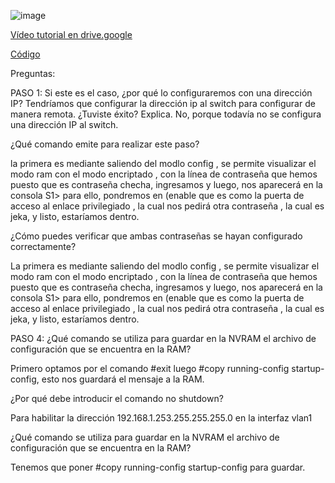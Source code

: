 
![image](https://github.com/Fx2048/COMU_REDES/assets/131219987/84cad120-9380-4beb-8c48-0e1c897dd444)

[Vídeo tutorial en drive.google](https://drive.google.com/file/d/15rAEoio1yNvA7w02ewi931LaT6Dx7kYT/view?usp=sharing)

[Código](https://github.com/Fx2048/COMU_REDES/blob/main/SCRIPTS/Actividad_2)

Preguntas:

PASO 1: Si este es el caso, ¿por qué lo configuraremos con una dirección IP?
Tendríamos que configurar la dirección ip al switch para configurar de manera remota.
¿Tuviste éxito? Explica.
No, porque todavía no se configura una dirección IP al switch.


¿Qué comando emite para realizar este paso?

la primera es mediante saliendo del modlo config , se permite visualizar el modo ram con el modo encriptado , con la línea de contraseña que hemos puesto que es contraseña checha, ingresamos y luego, nos aparecerá en la consola S1> para ello, pondremos en (enable que es como la puerta de acceso al enlace privilegiado , la cual nos pedirá otra contraseña , la cual es jeka,  y listo, estaríamos dentro.


¿Cómo puedes verificar que ambas contraseñas se hayan configurado correctamente?

La primera es mediante saliendo del modlo config , se permite visualizar el modo ram con el modo encriptado , con la línea de contraseña que hemos puesto que es contraseña checha, ingresamos y luego, nos aparecerá en la consola S1> para ello, pondremos en (enable que es como la puerta de acceso al enlace privilegiado , la cual nos pedirá otra contraseña , la cual es jeka,  y listo, estaríamos dentro.


PASO 4: ¿Qué comando se utiliza para guardar en la NVRAM el archivo de configuración que se encuentra en
la RAM?

Primero optamos por el comando #exit
luego #copy running-config startup-config, esto nos guardará el mensaje a la RAM.

¿Por qué debe introducir el comando no shutdown?


Para habilitar la dirección 192.168.1.253.255.255.255.0 en la interfaz vlan1




¿Qué comando se utiliza para guardar en la NVRAM el archivo de configuración que se encuentra en
la RAM?

Tenemos que poner #copy running-config startup-config
para guardar.




